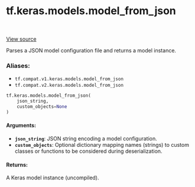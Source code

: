 <div itemscope itemtype="http://developers.google.com/ReferenceObject">
<meta itemprop="name" content="tf.keras.models.model_from_json" />
<meta itemprop="path" content="Stable" />
</div>

# tf.keras.models.model_from_json

<!-- Insert buttons -->

<table class="tfo-notebook-buttons tfo-api" align="left">
</table>

<a target="_blank" href="/code/stable/tensorflow/python/keras/saving/model_config.py">View source</a>



<!-- Start diff -->
Parses a JSON model configuration file and returns a model instance.

### Aliases:

* `tf.compat.v1.keras.models.model_from_json`
* `tf.compat.v2.keras.models.model_from_json`


``` python
tf.keras.models.model_from_json(
    json_string,
    custom_objects=None
)
```



<!-- Placeholder for "Used in" -->


#### Arguments:


* <b>`json_string`</b>: JSON string encoding a model configuration.
* <b>`custom_objects`</b>: Optional dictionary mapping names
    (strings) to custom classes or functions to be
    considered during deserialization.


#### Returns:

A Keras model instance (uncompiled).
